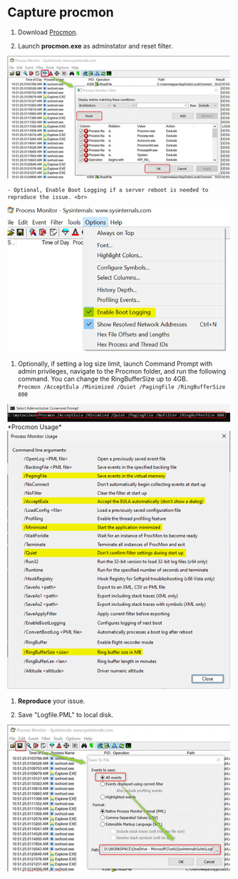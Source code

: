 # Capture procmon

1. Download [Procmon](https://docs.microsoft.com/zh-cn/sysinternals/downloads/procmon). <br>

1. Launch **procmon.exe** as adminstator and reset filter. <br>
<img src="./Images/procmon1.png" alt="procmon1.png" width="500">

    - Optional, Enable Boot Logging if a server reboot is needed to reproduce the issue. <br>
<img src="./Images/procmon2.png" alt="procmon2.png" width="500">

1. Optionally, if setting a log size limit, launch Command Prompt with admin privileges, navigate to the Procmon folder, and run the following command. You can change the RingBufferSize up to 4GB. <br>
`Procmon /AcceptEula /Minimized /Quiet /PagingFile /RingBufferSize 800`<br>
<img src="./Images/procmon4.png" alt="procmon4.png" width="500">
<br> *Procmon Usage* <br>
<img src="./Images/procmon5.png" alt="procmon5.png" width="500">

1. **Reproduce** your issue. <br>

1. Save "Logfile.PML" to local disk. <br>
<img src="./Images/procmon3.png" alt="procmon3.png" width="500">